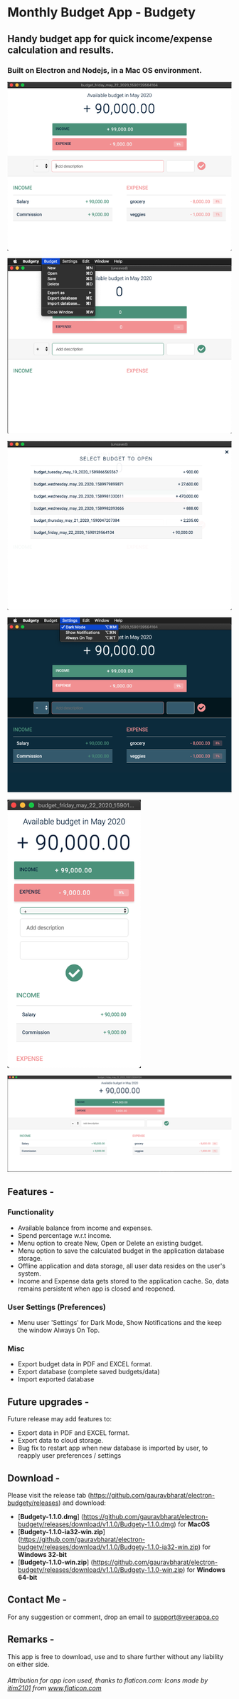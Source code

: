 # Monthly Budget App - Budgety

## Handy budget app for quick income/expense calculation and results.

### Built on Electron and Nodejs, in a Mac OS environment.

![Budgety App](https://github.com/gauravbharat/electron-budgety/blob/master/budgety-screenshot-1.png)

![Budgety App - New Menu](https://github.com/gauravbharat/electron-budgety/blob/master/budgety-screenshot-2-new.png)

![Budgety App - Open Menu](https://github.com/gauravbharat/electron-budgety/blob/master/budgety-screenshot-3.png)

![Budgety App - Dark Mode](https://github.com/gauravbharat/electron-budgety/blob/master/budgety-screenshot-4-dark-mode.png)

![Budgety App - Responsive Screen - Min width](https://github.com/gauravbharat/electron-budgety/blob/master/budgety-screenshot-5-responsive-mobile.png)

![Budgety App - Responsive Screen - Max width](https://github.com/gauravbharat/electron-budgety/blob/master/budgety-screenshot-6-responsive-wide.png)

## Features - 

### Functionality

* Available balance from income and expenses.
* Spend percentage w.r.t income.
* Menu option to create New, Open or Delete an existing budget.
* Menu option to save the calculated budget in the application database storage.
* Offline application and data storage, all user data resides on the user's system. 
* Income and Expense data gets stored to the application cache. So, data remains persistent when app is closed and reopened.

### User Settings (Preferences)

* Menu user 'Settings' for Dark Mode, Show Notifications and the keep the window Always On Top.

### Misc

* Export budget data in PDF and EXCEL format.
* Export database (complete saved budgets/data)
* Import exported database

## Future upgrades - 

Future release may add features to: 

 - Export data in PDF and EXCEL format.
 - Export data to cloud storage.
 - Bug fix to restart app when new database is imported by user, to reapply user preferences / settings


## Download - 

Please visit the release tab (https://github.com/gauravbharat/electron-budgety/releases) and download:

 - [**Budgety-1.1.0.dmg**] (https://github.com/gauravbharat/electron-budgety/releases/download/v1.1.0/Budgety-1.1.0.dmg) for **MacOS** 
 - [**Budgety-1.1.0-ia32-win.zip**] (https://github.com/gauravbharat/electron-budgety/releases/download/v1.1.0/Budgety-1.1.0-ia32-win.zip) for **Windows 32-bit**
 - [**Budgety-1.1.0-win.zip**] (https://github.com/gauravbharat/electron-budgety/releases/download/v1.1.0/Budgety-1.1.0-win.zip) for **Windows 64-bit**

## Contact Me - 

For any suggestion or comment, drop an email to support@veerappa.co

## Remarks - 

This app is free to download, use and to share further without any liability on either side.


###### *Attribution for app icon used, thanks to flaticon.com: Icons made by <a href="https://www.flaticon.com/authors/itim2101" title="itim2101">itim2101</a> from <a href="https://www.flaticon.com/" title="Flaticon"> www.flaticon.com</a>*